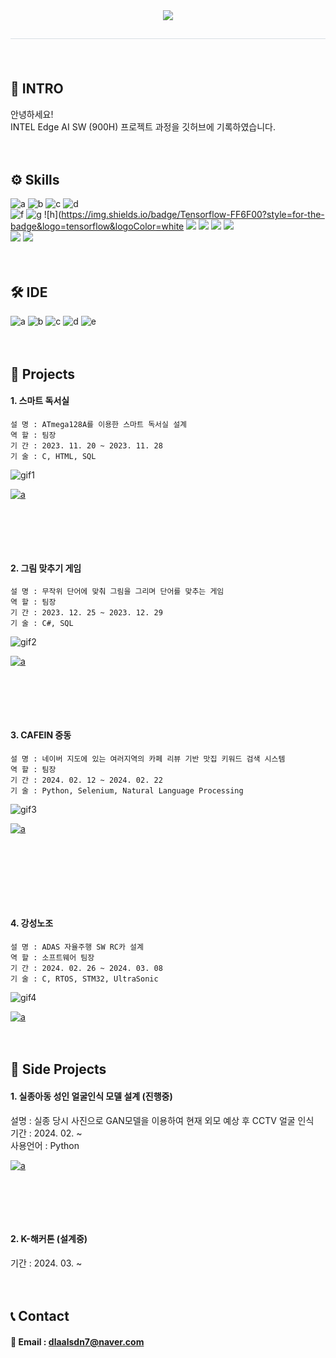 <div align="center"> 
    <img src="https://capsule-render.vercel.app/api?type=waving&color=gradient&height=180&text=Hello%20MW's%20git&animation=scaleIn&fontColor=ffffff&fontSize=60" />
    </div>
    <div align= "center"> 
    <h2 style="border-bottom: 1px solid #d8dee4; color: #282d33;">  </h2>  
    <div style="font-weight: 700; font-size: 15px; text-align: center; color: #282d33;">  </div> 
    </div>
    <div align= "center">
    </div>


　
## 🙏 INTRO
안녕하세요!  
INTEL Edge AI SW (900H) 프로젝트 과정을 깃허브에 기록하였습니다.  


　
## ⚙ Skills  
![a](https://img.shields.io/badge/C-00599C?style=for-the-badge&logo=c&logoColor=white) ![b](https://img.shields.io/badge/Python-14354C?style=for-the-badge&logo=python&logoColor=white) ![c](https://img.shields.io/badge/MySQL-00000F?style=for-the-badge&logo=mysql&logoColor=white) ![d](https://img.shields.io/badge/Raspberry%20Pi-A22846?style=for-the-badge&logo=Raspberry%20Pi&logoColor=white)  
![f](https://img.shields.io/badge/STM32-03234B?style=for-the-badge&logo=stmicroelectronics&logoColor=white) ![g](https://img.shields.io/badge/Selenium-43B02A?style=for-the-badge&logo=selenium&logoColor=white)
![h](https://img.shields.io/badge/Tensorflow-FF6F00?style=for-the-badge&logo=tensorflow&logoColor=white
<img src="https://img.shields.io/badge/C++-00599C?style=for-the-badge&logo=C%2B%2B&logoColor=white">
          <img src="https://img.shields.io/badge/Django-092E20?style=for-the-badge&logo=Django&logoColor=white">
          <img src="https://img.shields.io/badge/CSS3-1572B6?style=for-the-badge&logo=CSS3&logoColor=white">
          <img src="https://img.shields.io/badge/HTML5-E34F26?style=for-the-badge&logo=HTML5&logoColor=white">
          <br/><img src="https://img.shields.io/badge/Java-007396?style=for-the-badge&logo=Java&logoColor=white">
          <img src="https://img.shields.io/badge/Oracle-F80000?style=for-the-badge&logo=Oracle&logoColor=white">


　
## 🛠 IDE  
![a](https://img.shields.io/badge/Colab-F9AB00?style=for-the-badge&logo=googlecolab&color=525252) ![b](https://img.shields.io/badge/PyCharm-000000.svg?&style=for-the-badge&logo=PyCharm&logoColor=white) ![c](https://img.shields.io/badge/Visual_Studio-5C2D91?style=for-the-badge&logo=visual%20studio&logoColor=white) ![d](https://img.shields.io/badge/Visual_Studio_Code-0078D4?style=for-the-badge&logo=visual%20studio%20code&logoColor=white) ![e](https://img.shields.io/badge/Arduino_IDE-00979D?style=for-the-badge&logo=arduino&logoColor=white)

　 
## 💼 Projects
 #### 1. 스마트 독서실
 ```
 설 명 : ATmega128A를 이용한 스마트 독서실 설계  
 역 할 : 팀장　　　　　　　　　　　　　　　  
 기 간 : 2023. 11. 20 ~ 2023. 11. 28　　  
 기 술 : C, HTML, SQL　　　　　　　　　
 ```
      

  
 ![gif1](img/iot_parking.gif)   


 <a href="https://github.com/lmw7060//">![a](https://img.shields.io/badge/GO%20Repositorie-100000?style=for-the-badge&logo=github&logoColor=white)</a>
  



# 　  

 #### 2. 그림 맞추기 게임
 ```
 설 명 : 무작위 단어에 맞춰 그림을 그리며 단어를 맞추는 게임　　  
 역 할 : 팀장　　　　　　　　　　　　　    
 기 간 : 2023. 12. 25 ~ 2023. 12. 29　  
 기 술 : C#, SQL　　　　　　　　　　    
 ```
      

  
 ![gif2](img/find_mine_in_north.gif)   


 <a href="https://github.com/mylittlebluebird/iot_parking_system/">![a](https://img.shields.io/badge/GO%20Repositorie-100000?style=for-the-badge&logo=github&logoColor=white)</a>
 



# 　  

 #### 3. CAFEIN 중동
 ```
 설 명 : 네이버 지도에 있는 여러지역의 카페 리뷰 기반 맛집 키워드 검색 시스템   
 역 할 : 팀장　　　　　　　　　　　　　　　　　　　　　　　　　　　   
 기 간 : 2024. 02. 12 ~ 2024. 02. 22　　　　　　　　　　　　　　　  
 기 술 : Python, Selenium, Natural Language Processing　　　　　　
 ```
      

  
 ![gif3](img/omakase.gif)   


 <a href="https://github.com/mylittlebluebird/omakase">![a](https://img.shields.io/badge/GO%20Repositorie-100000?style=for-the-badge&logo=github&logoColor=white)</a>
 


　

# 　  

 #### 4. 강성노조
 ```
 설 명 : ADAS 자율주행 SW RC카 설계　  
 역 할 : 소프트웨어 팀장　　　　　　　   
 기 간 : 2024. 02. 26 ~ 2024. 03. 08  
 기 술 : C, RTOS, STM32, UltraSonic　
 ```
      

  
 ![gif4](img/gangsung.gif)   


 <a href="https://github.com/mylittlebluebird/iot_parking_system/">![a](https://img.shields.io/badge/GO%20Repositorie-100000?style=for-the-badge&logo=github&logoColor=white)</a>
 


　  

## 📃 Side Projects  
 #### 1. 실종아동 성인 얼굴인식 모델 설계 (진행중)
 설명 : 실종 당시 사진으로 GAN모델을 이용하여 현재 외모 예상 후 CCTV 얼굴 인식    
 기간 : 2024. 02. ~　　　　　　　　　　　　　　　　　　　　　　　　　　　　  
 사용언어 : Python　　　　　　　　　　　　　　　　　　　　　　　　　　　　
   
 <a href="https://github.com/shinht97/foot_print_project">![a](https://img.shields.io/badge/GO%20Repositorie-100000?style=for-the-badge&logo=github&logoColor=white)</a>    




# 　  

 #### 2. K-해커톤 (설계중)
 기간 : 2024. 03. ~  



　
## 📞 Contact  
#### 📧 Email : dlaalsdn7@naver.com  

</div>

